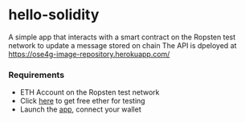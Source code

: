 # hello-solidity
A simple app that interacts with a smart contract on the Ropsten test network to update a message stored on chain
The API is dpeloyed at https://ose4g-image-repository.herokuapp.com/     

### Requirements
- ETH Account on the Ropsten test network
- Click <a href="https://faucet.egorfine.com/">here</a> to get free ether for testing
- Launch the <a href="https://kishi-hello-solidity.netlify.app/">app</a>, connect your wallet
